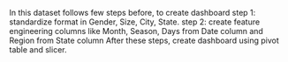 In this dataset follows few steps before, to create dashboard
step 1: standardize format in Gender, Size, City, State.
step 2: create feature engineering columns like Month, Season, Days from Date column and Region from State column
After these steps, create dashboard using pivot table and slicer.
